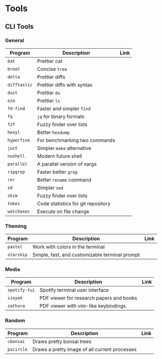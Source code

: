 # Tools

## CLI Tools

### General

| Program      | Description                        | Link |
| ------------ | ---------------------------------- | ---- |
| `bat`        | Prettier cat                       |      |
| `broot`      | Concise `tree`                     |      |
| `delta`      | Prettier diffs                     |      |
| `difftastic` | Prettier diffs with syntax         |      |
| `dust`       | Prettier `du`                      |      |
| `eza`        | Prettier `ls`                      |      |
| `fd-find`    | Faster and simpler `find`          |      |
| `fq`         | `jq` for binary formats            |      |
| `fzf`        | Fuzzy finder over lists            |      |
| `hexyl`      | Better `hexdump`                   |      |
| `hyperfine`  | For benchmarking two commands      |      |
| `just`       | Simpler `make` alternative         |      |
| `nushell`    | Modern future shell                |      |
| `parallel`   | A parallel version of xargs        |      |
| `ripgrep`    | Faster better `grep`               |      |
| `rnr`        | Better `rename` command            |      |
| `sd`         | Simpler `sed`                      |      |
| `skim`       | Fuzzy finder over lists            |      |
| `tokei`      | Code statistics for git repository |      |
| `watchexec`  | Execute on file change             |      |

### Theming

| Program    | Description                                    | Link |
| ---------- | ---------------------------------------------- | ---- |
| `pastel`   | Work with colors in the terminal               |      |
| `starship` | Simple, fast, and customizable terminal prompt |      |

### Media

| Program       | Description                              | Link |
| ------------- | ---------------------------------------- | ---- |
| `spotify-tui` | Spotify terminal user interface          |      |
| `sioyek`      | PDF viewer for research papers and books |      |
| `zathura`     | PDF viewer with vim-like keybindings     |      |

### Random

| Program    | Description                                   | Link |
| ---------- | --------------------------------------------- | ---- |
| `cbonsai`  | Draws pretty bonsai trees                     |      |
| `pscircle` | Draws a pretty image of all current processes |      |
